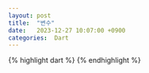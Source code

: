 ```yaml
---
layout: post
title:  "변수"
date:   2023-12-27 10:07:00 +0900
categories:  Dart
---
```


{% highlight dart %}
{% endhighlight %}